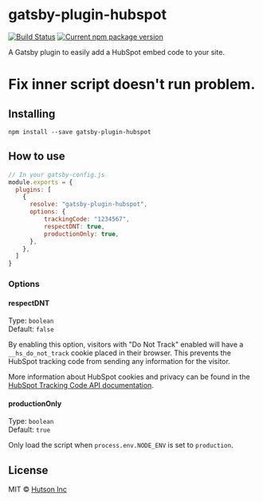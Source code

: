 # gatsby-plugin-hubspot

[![Build Status](https://travis-ci.com/hutsoninc/gatsby-plugin-hubspot.svg?branch=master)](https://travis-ci.com/hutsoninc/gatsby-plugin-hubspot) [![Current npm package version](https://img.shields.io/npm/v/gatsby-plugin-hubspot.svg)](https://www.npmjs.com/package/gatsby-plugin-hubspot) 

A Gatsby plugin to easily add a HubSpot embed code to your site.

# Fix inner script doesn't run problem.

## Installing

`npm install --save gatsby-plugin-hubspot`

## How to use

```js
// In your gatsby-config.js
module.exports = {
  plugins: [
    {
      resolve: "gatsby-plugin-hubspot",
      options: {
          trackingCode: "1234567",
          respectDNT: true,
          productionOnly: true,
      },
    },
  ]
}
```

### Options

#### respectDNT

Type: `boolean`<br/>
Default: `false`

By enabling this option, visitors with "Do Not Track" enabled will have a `__hs_do_not_track` cookie placed in their browser. This prevents the HubSpot tracking code from sending any information for the visitor.

More information about HubSpot cookies and privacy can be found in the [HubSpot Tracking Code API documentation](https://developers.hubspot.com/docs/methods/tracking_code_api/tracking_code_overview).

#### productionOnly

Type: `boolean`<br/>
Default: `true`

Only load the script when `process.env.NODE_ENV` is set to `production`.

## License

MIT © [Hutson Inc](https://www.hutsoninc.com)
